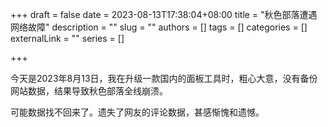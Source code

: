+++
draft = false
date = 2023-08-13T17:38:04+08:00
title = "秋色部落遭遇网络故障"
description = ""
slug = ""
authors = []
tags = []
categories = []
externalLink = ""
series = []

+++

今天是2023年8月13日，我在升级一款国内的面板工具时，粗心大意，没有备份网站数据，结果导致秋色部落全线崩溃。

可能数据找不回来了。遗失了网友的评论数据，甚感惭愧和遗憾。
